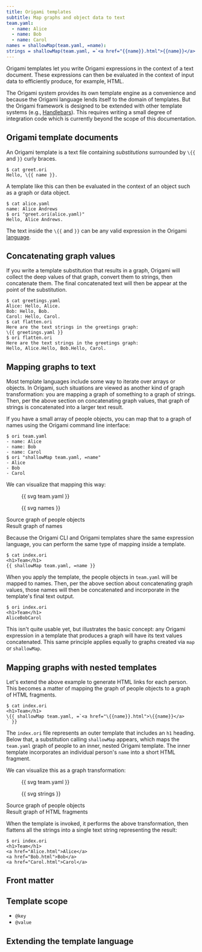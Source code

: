```yaml
---
title: Origami templates
subtitle: Map graphs and object data to text
team.yaml:
  - name: Alice
  - name: Bob
  - name: Carol
names = shallowMap(team.yaml, =name):
strings = shallowMap(team.yaml, =`<a href="{{name}}.html">{{name}}</a> `):
---
```


Origami templates let you write Origami expressions in the context of a text document. These expressions can then be evaluated in the context of input data to efficiently produce, for example, HTML.

The Origami system provides its own template engine as a convenience and because the Origami language lends itself to the domain of templates. But the Origami framework is designed to be extended with other template systems (e.g., [Handlebars](https://handlebarsjs.com/)). This requires writing a small degree of integration code which is currently beyond the scope of this documentation.

## Origami template documents

An Origami template is a text file containing _substitutions_ surrounded by `\{{` and `}}` curly braces.

```console
$ cat greet.ori
Hello, \{{ name }}.
```

A template like this can then be evaluated in the context of an object such as a graph or data object.

```console
$ cat alice.yaml
name: Alice Andrews
$ ori "greet.ori(alice.yaml)"
Hello, Alice Andrews.
```

The text inside the `\{{` and `}}` can be any valid expression in the Origami [language](/language).

## Concatenating graph values

If you write a template substitution that results in a graph, Origami will collect the deep values of that graph, convert them to strings, then concatenate them. The final concatenated text will then be appear at the point of the substitution.

```console
$ cat greetings.yaml
Alice: Hello, Alice.
Bob: Hello, Bob.
Carol: Hello, Carol.
$ cat flatten.ori
Here are the text strings in the greetings graph:
\{{ greetings.yaml }}
$ ori flatten.ori
Here are the text strings in the greetings graph:
Hello, Alice.Hello, Bob.Hello, Carol.
```

## Mapping graphs to text

Most template languages include some way to iterate over arrays or objects. In Origami, such situations are viewed as another kind of graph transformation: you are mapping a graph of something to a graph of strings. Then, per the above section on concatenating graph values, that graph of strings is concatenated into a larger text result.

If you have a small array of people objects, you can map that to a graph of names using the Origami command line interface:

```console
$ ori team.yaml
- name: Alice
- name: Bob
- name: Carol
$ ori "shallowMap team.yaml, =name"
- Alice
- Bob
- Carol
```

We can visualize that mapping this way:

<div class="sideBySide">
  <figure>
    {{ svg team.yaml }}
  </figure>
  <figure>
    {{ svg names }}
  </figure>
  <figcaption>Source graph of people objects</figcaption>
  <figcaption>Result graph of names</figcaption>
</div>

Because the Origami CLI and Origami templates share the same expression language, you can perform the same type of mapping inside a template.

```console
$ cat index.ori
<h1>Team</h1>
{{ shallowMap team.yaml, =name }}
```

When you apply the template, the people objects in `team.yaml` will be mapped to names. Then, per the above section about concatenating graph values, those names will then be concatenated and incorporate in the template's final text output.

```console
$ ori index.ori
<h1>Team</h1>
AliceBobCarol
```

This isn't quite usable yet, but illustrates the basic concept: any Origami expression in a template that produces a graph will have its text values concatenated. This same principle applies equally to graphs created via `map` or `shallowMap`.

## Mapping graphs with nested templates

Let's extend the above example to generate HTML links for each person. This becomes a matter of mapping the graph of people objects to a graph of HTML fragments.

```console
$ cat index.ori
<h1>Team</h1>
\{{ shallowMap team.yaml, =`<a href="\{{name}}.html">\{{name}}</a>
` }}
```

The `index.ori` file represents an outer template that includes an `h1` heading. Below that, a substitution calling `shallowMap` appears, which maps the `team.yaml` graph of people to an inner, nested Origami template. The inner template incorporates an individual person's `name` into a short HTML fragment.

We can visualize this as a graph transformation:

<div class="sideBySide">
  <figure>
    {{ svg team.yaml }}
  </figure>
  <figure>
    {{ svg strings }}
  </figure>
  <figcaption>Source graph of people objects</figcaption>
  <figcaption>Result graph of HTML fragments</figcaption>
</div>

When the template is invoked, it performs the above transformation, then flattens all the strings into a single text string representing the result:

```console
$ ori index.ori
<h1>Team</h1>
<a href="Alice.html">Alice</a>
<a href="Bob.html">Bob</a>
<a href="Carol.html">Carol</a>
```

## Front matter

## Template scope

- `@key`
- `@value`

## Extending the template language
